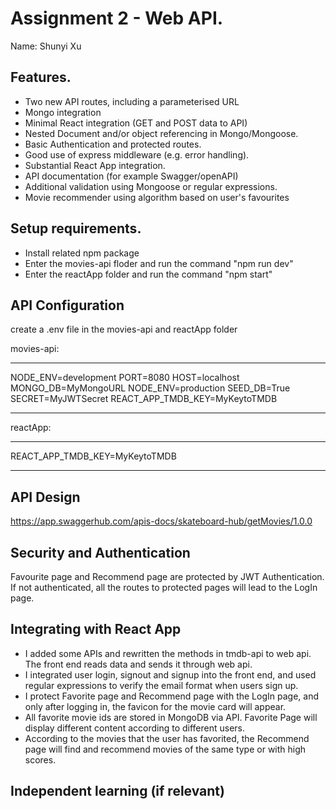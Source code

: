 # Assignment 2 - Web API.

Name: Shunyi Xu

## Features.

 + Two new API routes, including a parameterised URL
 + Mongo integration
 + Minimal React integration (GET and POST data to API)
 + Nested Document and/or object referencing in Mongo/Mongoose.
 + Basic Authentication and protected routes.
 + Good use of express middleware (e.g. error handling).
 + Substantial React App integration.
 + API documentation (for example Swagger/openAPI)
 + Additional validation using Mongoose or regular expressions.
 + Movie recommender using algorithm based on user's favourites

## Setup requirements.

+ Install related npm package
+ Enter the movies-api floder and run the command "npm run dev"
+ Enter the reactApp folder and run the command "npm start"

## API Configuration

create a .env file in the movies-api and reactApp folder

movies-api:
______________________

NODE_ENV=development
PORT=8080
HOST=localhost
MONGO_DB=MyMongoURL
NODE_ENV=production
SEED_DB=True
SECRET=MyJWTSecret
REACT_APP_TMDB_KEY=MyKeytoTMDB
______________________

reactApp:
______________________
REACT_APP_TMDB_KEY=MyKeytoTMDB
______________________

## API Design

https://app.swaggerhub.com/apis-docs/skateboard-hub/getMovies/1.0.0

## Security and Authentication

Favourite page and Recommend page are protected by JWT Authentication.
If not authenticated, all the routes to protected pages will lead to the LogIn page.


## Integrating with React App

+ I added some APIs and rewritten the methods in tmdb-api to web api. The front end reads data and sends it through web api.
+ I integrated user login, signout and signup into the front end, and used regular expressions to verify the email format when users sign up.
+ I protect Favorite page and Recommend page with the LogIn page, and only after logging in, the favicon for the movie card will appear.
+ All favorite movie ids are stored in MongoDB via API. Favorite Page will display different content according to different users.
+ According to the movies that the user has favorited, the Recommend page will find and recommend movies of the same type or with high scores.


## Independent learning (if relevant)
 